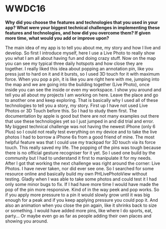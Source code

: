 # WWDC16
**Why did you choose the features and technologies that you used in your app? What were your biggest technical challenges in implementing these features and technologies, and how did you overcome them? If given more time, what would you add or improve upon?**

The main idea of my app is to tell you about me, my story and how I live and develop. So first I introduce myself, here I use a Live Photo to really show you what I am all about having fun and doing crazy stuff. Now on the map you can see my typical three daily hotspots and how close they are together. I really liked this idea about popping an annotation pin, like you press just to hard on it and it bursts, so I used 3D touch for it with maximum force. When you pop a pin, it is like you are right here with me, jumping into the map and we are going into the building together (Live Photo), once inside you can see the inside or even my workspace. I show you around and tell you all about my projects I am working on here. Leave the place and go to another one and keep exploring. That is basically why I used all of these technologies to tell you a story, my story.
First up I have not used Live Photos or 3D Touch before this. So I had to study them first. The documentation by apple is good but there are not many examples out there that use these technologies yet so I just jumped in and did trial and error. My biggest technical challenge was not having the newest iPhone (only 6 Plus) so I could not really test everything on my device and to take the live photos I had to borrow a iPhone 6s from a good friend of mine. The most helpful feature was that I could use my trackpad for 3D touch via its force touch. This really saved my life. The popping of the pins was tough because there is no official gesture recogniser for it yet. So I used one build by the community but I had to understand it first to manipulate it for my needs. After I got that working the next challenge was right around the corner: Live Photos. I have never taken, nor did ever see one. So I searched for some resource online and basically build my own PHLivePhotoView without testing. Gladly when I was able to take some photos and could test it I had only some minor bugs to fix. 
If I had have more time I would have made the pop of the pin more responsive. Kind of in the way peek and pop works. So if you apply more pressure to a pin it would slowly grow until it was big enough for a peak and if you keep applying pressure you could pop it. And also an animation when you close the pin again, like it shrinks back to size or something. I would have added more pins, like where I do sports, eat, party... Or maybe even go as far as people adding their own places and showing you around.
